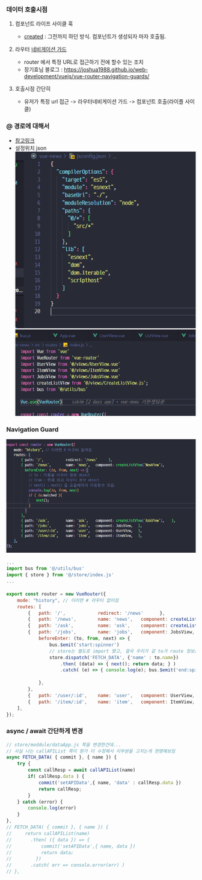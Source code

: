 ### 데이터 호출시점

1. 컴포넌트 라이프 사이클 훅
   - [created](https://vuejs.org/api/options-lifecycle.html#created) : 그전까지 하던 방식. 컴포넌트가 생성되자 마자 호출됨.
2. 라우터 [네비게이션 가드](https://router.vuejs.org/guide/advanced/navigation-guards.html)
    - router 에서 특정 URL로 접근하기 전에 할수 있는 조치
    - 장기효님 블로그 : https://joshua1988.github.io/web-development/vuejs/vue-router-navigation-guards/

3. 호출시점 간단히
   - 유저가 특정 url 접근 -> 라우터네비게이션 가드 -> 컴포넌트 호출(라이플 사이클)

### @ 경로에 대해서

- [참고링크](https://mikkeller.tistory.com/26)
- 설정위치 json
![](assets/2022-11-10-13-09-56.png)
![](assets/2022-11-10-13-10-42.png)

### Navigation Guard
![](assets/2022-11-10-13-04-46.png)
```javascript
...
import bus from '@/utils/bus'
import { store } from '@/store/index.js'
...

export const router = new VueRouter({
    mode: "history", // 이러면 # 라우터 없어짐
    routes: [
        {   path: '/',            redirect: '/news'      },
        {   path: '/news',        name: 'news',   component: createListView('NewView'),    },
        {   path: '/ask',         name: 'ask',    component: createListView('AskView'),    },
        {   path: '/jobs',        name: 'jobs',   component: JobsView,  
            beforeEnter: (to, from, next) => {
                bus.$emit('start:spinner')
                // store는 별도로 import 했고, 결국 우리가 갈 to가 route 정보를 가지고 있으니까 거기서 가져옴
                store.dispatch('FETCH_DATA', {'name' : to.name})
                    .then( (data) => { next(); return data; } )
                    .catch( (e) => { console.log(e); bus.$emit('end:spinner'); } );

            },
        },
        {   path: '/user/:id',    name: 'user',   component: UserView,   },
        {   path: '/item/:id',    name: 'item',   component: ItemView,   },
    ],
});

```

### async / await 간단하게 변경
```javascript
// store/moddule/dataApp.js 쪽을 변경한건데... 
// 사실 나는 callAPIList 쪽이 뭔가 더 수정해서 이부분을 고치는게 현명해보임
async FETCH_DATA( { commit }, { name }) {
    try {
        const callResp = await callAPIList(name)
        if( callResp.data ) {
            commit('setAPIData',{ name, 'data' : callResp.data })
            return callResp;
        }
    } catch (error) {
        console.log(error)
    }
},
// FETCH_DATA( { commit }, { name }) {
//     return callAPIList(name)
//       .then( ({ data }) => {
//           commit('setAPIData',{ name, data })
//           return data;
//         })
//       .catch( err => console.error(err) )
// },

```